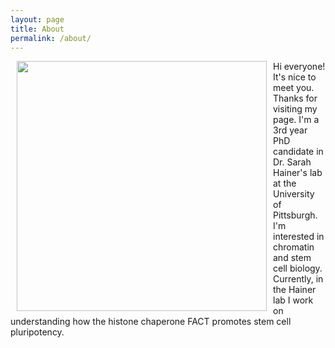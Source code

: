 ```yaml
---
layout: page
title: About
permalink: /about/
---
```

<img width ="400" align = left hspace = "10" id="profile" src = "/rithika-pic.JPG"/> Hi everyone! It's nice to meet you. Thanks for visiting my page. I'm a 3rd year PhD candidate in Dr. Sarah Hainer's lab  at the University of Pittsburgh. I'm interested in chromatin and stem cell biology.  Currently, in the Hainer lab I work on understanding how the histone chaperone FACT promotes stem cell pluripotency. 




